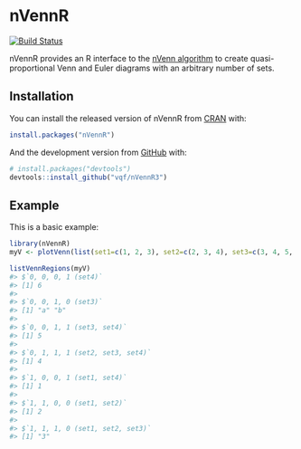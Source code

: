
<!-- README.md is generated from README.Rmd. Please edit that file -->

# nVennR

<!-- badges: start -->

[![Build
Status](https://travis-ci.com/vqf/nVennR.svg?branch=master)](https://travis-ci.com/vqf/nVennR)
<!-- badges: end -->

nVennR provides an R interface to the [nVenn
algorithm](http://dx.doi.org/10.1093/bioinformatics/bty109) to create
quasi-proportional Venn and Euler diagrams with an arbitrary number of
sets.

## Installation

You can install the released version of nVennR from
[CRAN](https://CRAN.R-project.org) with:

``` r
install.packages("nVennR")
```

And the development version from [GitHub](https://github.com/) with:

``` r
# install.packages("devtools")
devtools::install_github("vqf/nVennR3")
```

## Example

This is a basic example:

``` r
library(nVennR)
myV <- plotVenn(list(set1=c(1, 2, 3), set2=c(2, 3, 4), set3=c(3, 4, 5, 'a', 'b'), set4=c(5, 6, 1, 4)))
```

``` r
listVennRegions(myV)
#> $`0, 0, 0, 1 (set4)`
#> [1] 6
#> 
#> $`0, 0, 1, 0 (set3)`
#> [1] "a" "b"
#> 
#> $`0, 0, 1, 1 (set3, set4)`
#> [1] 5
#> 
#> $`0, 1, 1, 1 (set2, set3, set4)`
#> [1] 4
#> 
#> $`1, 0, 0, 1 (set1, set4)`
#> [1] 1
#> 
#> $`1, 1, 0, 0 (set1, set2)`
#> [1] 2
#> 
#> $`1, 1, 1, 0 (set1, set2, set3)`
#> [1] "3"
```
